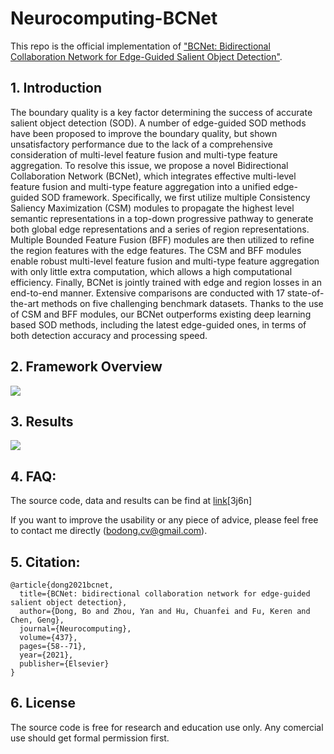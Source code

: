 
# Neurocomputing-BCNet

This repo is the official implementation of ["BCNet: Bidirectional Collaboration Network for Edge-Guided Salient Object Detection"](https://www.sciencedirect.com/science/article/abs/pii/S0925231221000552). 



## 1. Introduction

The boundary quality is a key factor determining the success of accurate salient object detection (SOD). A number of edge-guided SOD methods have been proposed to improve the boundary quality, but shown unsatisfactory performance due to the lack of a comprehensive consideration of multi-level feature fusion and multi-type feature aggregation. To resolve this issue, we propose a novel Bidirectional Collaboration Network (BCNet), which integrates effective multi-level feature fusion and multi-type feature aggregation into a unified edge-guided SOD framework. Specifically, we first utilize multiple Consistency Saliency Maximization (CSM) modules to propagate the highest level semantic representations in a top-down progressive pathway to generate both global edge representations and a series of region representations. Multiple Bounded Feature Fusion (BFF) modules are then utilized to refine the region features with the edge features. The CSM and BFF modules enable robust multi-level feature fusion and multi-type feature aggregation with only little extra computation, which allows a high computational efficiency. Finally, BCNet is jointly trained with edge and region losses in an end-to-end manner. Extensive comparisons are conducted with 17 state-of-the-art methods on five challenging benchmark datasets. Thanks to the use of CSM and BFF modules, our BCNet outperforms existing deep learning based SOD methods, including the latest edge-guided ones, in terms of both detection accuracy and processing speed.



## 2. Framework Overview
![](https://github.com/dongbo811/Neurocomputing-SOD/blob/main/bcnet_net.png)


## 3. Results
![](https://github.com/dongbo811/Neurocomputing-SOD/blob/main/results.png)


## 4. FAQ:
The source code, data and results can be find at [link](https://pan.baidu.com/s/16HgSfUyVLSGQLcnfANzmTg?pwd=3j6n)[3j6n]

If you want to improve the usability or any piece of advice, please feel free to contact me directly (bodong.cv@gmail.com).

## 5. Citation:
```
@article{dong2021bcnet,
  title={BCNet: bidirectional collaboration network for edge-guided salient object detection},
  author={Dong, Bo and Zhou, Yan and Hu, Chuanfei and Fu, Keren and Chen, Geng},
  journal={Neurocomputing},
  volume={437},
  pages={58--71},
  year={2021},
  publisher={Elsevier}
}
```
## 6. License
The source code is free for research and education use only. Any comercial use should get formal permission first.

